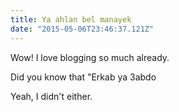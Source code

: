 ```yaml
---
title: Ya ahlan bel manayek
date: "2015-05-06T23:46:37.121Z"
---
```


Wow! I love blogging so much already.

Did you know that "Erkab ya 3abdo

Yeah, I didn't either.
